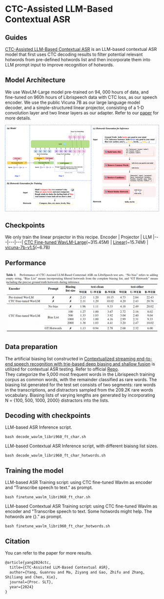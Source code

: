 # CTC-Assisted LLM-Based Contextual ASR

## Guides

[CTC-Assisted LLM-Based Contextual ASR](https://arxiv.org/abs/2411.06437) is an LLM-based contextual ASR model that first uses CTC decoding results to filter potential relevant hotwords from pre-defined hotwords list and then incorporate them into LLM prompt input to improve recognition of hotwords.

## Model Architecture

We use WavLM-Large model pre-trained on 94, 000 hours of data, and fine-tuned on 960h hours of Librispeech data with CTC loss, as our speech encoder. We use the public Vicuna 7B as our large language model decoder, and a simple-structured linear projector, consisting of a 1-D convolution layer and two linear layers as our adapter. Refer to our [paper](https://arxiv.org/pdf/2411.06437) for more details.

![](docs/model.png)

## Checkpoints
We only train the linear projector in this recipe.
Encoder | Projector | LLM 
|---|---|---|
[CTC Fine-tuned WavLM-Large](https://drive.google.com/file/d/12ZmSSbDvx73W0eK1wpUgajapCLhqh5DI/view?usp=drive_link)(~315.45M) | [Linear](https://drive.google.com/file/d/1Zlbsnz1YUWtYtt-yNyoPK5OhR30kwLfS/view?usp=drive_link)(~15.74M) | [vicuna-7b-v1.5](https://huggingface.co/lmsys/vicuna-7b-v1.5)(~6.7B)  

## Performance
![](docs/performance.png)


## Data preparation
The artificial biasing list constructed in [Contextualized streaming end-to-end speech recognition with trie-based deep biasing and shallow fusion](https://arxiv.org/pdf/2104.02194) is utilized for contextual ASR testing. Refer to official [Repo](https://github.com/facebookresearch/fbai-speech/tree/main/is21_deep_bias).  
They categorize the 5,000 most frequent words in the Librispeech training corpus as common
words, with the remainder classified as rare words. The biasing list generated for the test set consists of two segments: rare words in the transcriptions, and distractors sampled from the 209.2K rare words vocabulary. Biasing lists of varying lengths are generated by incorporating N = {100, 500, 1000, 2000} distractors into the lists.



## Decoding with checkpoints
LLM-based ASR Inference script.
```
bash decode_wavlm_libri960_ft_char.sh
```
LLM-based Contextual ASR Inference script, with different biaisng list sizes.
```
bash decode_wavlm_libri960_ft_char_hotwords.sh
```


## Training the model
LLM-based ASR Training script: using CTC fine-tuned Wavlm as encoder and “Transcribe speech to text.” as prompt.
```
bash finetune_wavlm_libri960_ft_char.sh
```
LLM-based Contextual ASR Training script: using CTC fine-tuned Wavlm as encoder and "Transcribe speech to text. Some hotwords might help. The hotwords are {}.” as prompt.
```
bash finetune_wavlm_libri960_ft_char_hotwords.sh
```


##  Citation
You can refer to the paper for more results. 
```
@article{yang2024ctc,
  title={CTC-Assisted LLM-Based Contextual ASR},
  author={Yang, Guanrou and Ma, Ziyang and Gao, Zhifu and Zhang, Shiliang and Chen, Xie},
  journal={Proc. SLT},
  year={2024}
}
```